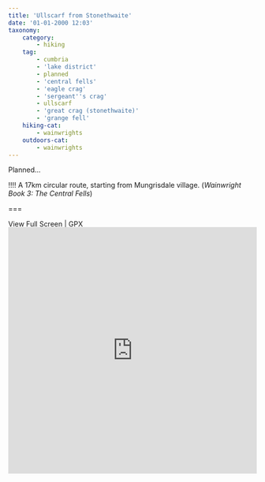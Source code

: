 ```yaml
---
title: 'Ullscarf from Stonethwaite'
date: '01-01-2000 12:03'
taxonomy:
    category:
        - hiking
    tag:
        - cumbria
        - 'lake district'
        - planned
        - 'central fells'
        - 'eagle crag'
        - 'sergeant''s crag'
        - ullscarf
        - 'great crag (stonethwaite)'
        - 'grange fell'
    hiking-cat:
        - wainwrights
    outdoors-cat:
        - wainwrights
---
```


Planned...

!!!! A 17km circular route, starting from Mungrisdale village. (*Wainwright Book 3: The Central Fells*)

===

[View Full Screen](https://map.mootparadox.com/full/ullscarf-plan) | [GPX](https://map.mootparadox.com/gpx/ullscarf-plan)  
<p><iframe src="https://map.mootparadox.com/embed/ullscarf-plan" height="500" width="100%" style="border:none; margin-top:-1.2em;"></iframe></p>